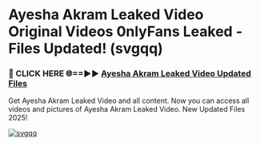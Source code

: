# Ayesha Akram Leaked Video Original Videos 0nlyFans Leaked - Files Updated! (svgqq)

<h3>🔴 CLICK HERE 🌐==►► <a href="https://best4dudes.click/HH4t6V" rel="nofollow">Ayesha Akram Leaked Video Updated Files</a></h3>

Get Ayesha Akram Leaked Video and all content. Now you can access all videos and pictures of Ayesha Akram Leaked Video. New Updated Files 2025!

[![svgqq](https://github.com/user-attachments/assets/8c521d6e-e6e3-4a75-9320-d58ab9d79d5b)](https://best4dudes.click/HH4t6V)
